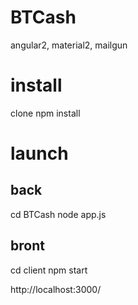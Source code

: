 # BTCash
angular2, material2, mailgun


# install
clone
npm install

# launch
## back
cd BTCash
node app.js
## bront
cd client 
npm start

http://localhost:3000/
